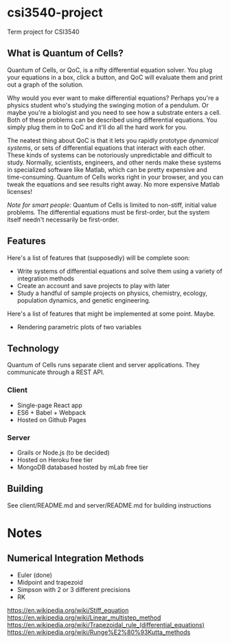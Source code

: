 # csi3540-project
Term project for CSI3540

## What is Quantum of Cells?

Quantum of Cells, or QoC, is a nifty differential equation solver. You plug your equations in a box, click a button, and QoC will evaluate them and print out a graph of the solution.

Why would you ever want to make differential equations? Perhaps you're a physics student who's studying the swinging motion of a pendulum. Or maybe you're a biologist and you need to see how a substrate enters a cell. Both of these problems can be described using differential equations. You simply plug them in to QoC and it'll do all the hard work for you.

The neatest thing about QoC is that it lets you rapidly prototype *dynamical systems*, or sets of differential equations that interact with each other. These kinds of systems can be notoriously unpredictable and difficult to study. Normally, scientists, engineers, and other nerds make these systems in specialized software like Matlab, which can be pretty expensive and time-consuming. Quantum of Cells works right in your browser, and you can tweak the equations and see results right away. No more expensive Matlab licenses!

*Note for smart people:* Quantum of Cells is limited to non-stiff, initial value problems. The differential equations must be first-order, but the system itself needn't necessarily be first-order.

## Features

Here's a list of features that (supposedly) will be complete soon:

- Write systems of differential equations and solve them using a variety of integration methods
- Create an account and save projects to play with later
- Study a handful of sample projects on physics, chemistry, ecology, population dynamics, and genetic engineering.

Here's a list of features that might be implemented at some point. Maybe.

- Rendering parametric plots of two variables

## Technology

Quantum of Cells runs separate client and server applications. They communicate through a REST API.

### Client

- Single-page React app
- ES6 + Babel + Webpack
- Hosted on Github Pages

### Server

- Grails or Node.js (to be decided)
- Hosted on Heroku free tier
- MongoDB databased hosted by mLab free tier

## Building

See client/README.md and server/README.md for building instructions

# Notes

## Numerical Integration Methods

- Euler (done)
- Midpoint and trapezoid
- Simpson with 2 or 3 different precisions
- RK

https://en.wikipedia.org/wiki/Stiff_equation
https://en.wikipedia.org/wiki/Linear_multistep_method
https://en.wikipedia.org/wiki/Trapezoidal_rule_(differential_equations)
https://en.wikipedia.org/wiki/Runge%E2%80%93Kutta_methods